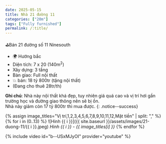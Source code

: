 ```yaml
---
date: 2025-05-15
title: Nhà 21 đường 11 
categories: ["20m"]
tags: ["Fully furnished"]
permalink: /:title/
---
```


⛳️Bán 21 đường số 11 Ninesouth
- 🌍 Hướng bắc
- Diện tích: 7 x 20 (140m<sup>2</sup>)
- Xây dựng: 3 tầng
- Bàn giao: Full nội thất
- 💥 bán: 18 tỷ 800tr (tặng nội thất)
- (Đang cho thuê 28tr/th)

**Ghi chú**: Nhà này nội thất khá đẹp, tuy nhiên giá quá cao và vị trí hơi gần trường học và đường giao thông nên sẽ bị ồn.  
Nhà này giảm còn 17 tỷ 800tr thì mua được.
{: .notice--success}

{% assign image_titles="Vị trí,1,2,3,4,5,6,7,8,9,10,11,12,Mặt tiền" | split: "," %}
{% for i in (0..13) %}
![Hinh {{ i }}]({{ site.baseurl }}/assets/images/21-duong-11/{{ i }}.jpeg)
_Hinh {{ i }} - {{ image_titles[i] }}_
{% endfor %}

{% include video id="b--USxMJyOI" provider="youtube" %}
